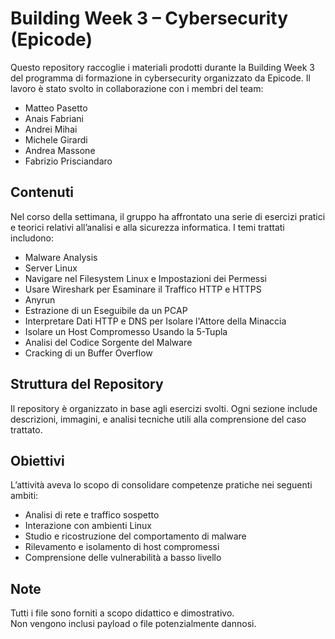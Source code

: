 # Building Week 3 – Cybersecurity (Epicode)

Questo repository raccoglie i materiali prodotti durante la Building Week 3 del programma di formazione in cybersecurity organizzato da Epicode. Il lavoro è stato svolto in collaborazione con i membri del team:

- Matteo Pasetto  
- Anais Fabriani  
- Andrei Mihai  
- Michele Girardi  
- Andrea Massone  
- Fabrizio Prisciandaro

## Contenuti

Nel corso della settimana, il gruppo ha affrontato una serie di esercizi pratici e teorici relativi all’analisi e alla sicurezza informatica. I temi trattati includono:

- Malware Analysis  
- Server Linux  
- Navigare nel Filesystem Linux e Impostazioni dei Permessi  
- Usare Wireshark per Esaminare il Traffico HTTP e HTTPS  
- Anyrun  
- Estrazione di un Eseguibile da un PCAP  
- Interpretare Dati HTTP e DNS per Isolare l'Attore della Minaccia  
- Isolare un Host Compromesso Usando la 5-Tupla  
- Analisi del Codice Sorgente del Malware  
- Cracking di un Buffer Overflow

## Struttura del Repository

Il repository è organizzato in base agli esercizi svolti. Ogni sezione include descrizioni, immagini, e analisi tecniche utili alla comprensione del caso trattato.

## Obiettivi

L’attività aveva lo scopo di consolidare competenze pratiche nei seguenti ambiti:

- Analisi di rete e traffico sospetto  
- Interazione con ambienti Linux  
- Studio e ricostruzione del comportamento di malware  
- Rilevamento e isolamento di host compromessi  
- Comprensione delle vulnerabilità a basso livello

## Note

Tutti i file sono forniti a scopo didattico e dimostrativo.  
Non vengono inclusi payload o file potenzialmente dannosi.
